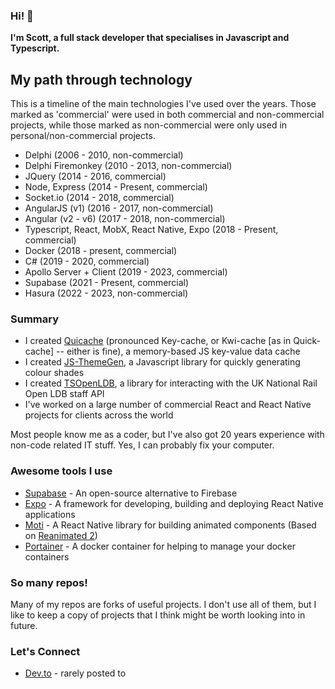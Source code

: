 ### Hi! :wave:

**I'm Scott, a full stack developer that specialises in Javascript and Typescript.**

## My path through technology

This is a timeline of the main technologies I've used over the years. Those marked as 'commercial' were used in both commercial and non-commercial projects, while those marked as non-commercial were only used in personal/non-commercial projects.

 - Delphi (2006 - 2010, non-commercial)
 - Delphi Firemonkey (2010 - 2013, non-commercial)
 - JQuery (2014 - 2016, commercial)
 - Node, Express (2014 - Present, commercial)
 - Socket.io (2014 - 2018, commercial)
 - AngularJS (v1) (2016 - 2017, non-commercial)
 - Angular (v2 - v6) (2017 - 2018, non-commercial)
 - Typescript, React, MobX, React Native, Expo (2018 - Present, commercial)
 - Docker (2018 - present, commercial)
 - C# (2019 - 2020, commercial)
 - Apollo Server + Client (2019 - 2023, commercial)
 - Supabase (2021 - Present, commercial)
 - Hasura (2022 - 2023, non-commercial) 


### Summary
 - I created [Quicache](https://github.com/ChronSyn/quiCache) (pronounced Key-cache, or Kwi-cache [as in Quick-cache] -- either is fine), a memory-based JS key-value data cache
 - I created [JS-ThemeGen](https://github.com/ChronSyn/themegen), a Javascript library for quickly generating colour shades
 - I created [TSOpenLDB](https://github.com/TheTransportLab/TSOpenLDB), a library for interacting with the UK National Rail Open LDB staff API
 - I've worked on a large number of commercial React and React Native projects for clients across the world

Most people know me as a coder, but I've also got 20 years experience with non-code related IT stuff. Yes, I can probably fix your computer.

### Awesome tools I use

 - [Supabase](https://supabase.io) - An open-source alternative to Firebase
 - [Expo](https://expo.io) - A framework for developing, building and deploying React Native applications
 - [Moti](https://moti.fyi) - A React Native library for building animated components (Based on [Reanimated 2](https://docs.swmansion.com/react-native-reanimated/))
 - [Portainer](https://www.portainer.io/) - A docker container for helping to manage your docker containers

### So many repos!

Many of my repos are forks of useful projects. I don't use all of them, but I like to keep a copy of projects that I think might be worth looking into in future.

### Let's Connect
 - [Dev.to](https://dev.to/chronsyn) - rarely posted to
